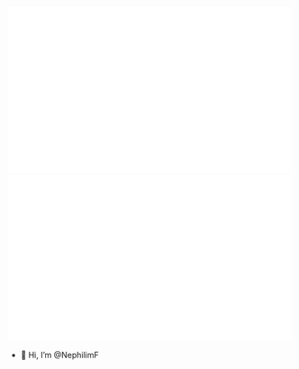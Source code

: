 ![](https://raw.githubusercontent.com/NephilimF/github-stats-transparent/output/generated/overview.svg) ![](https://raw.githubusercontent.com/NephilimF/github-stats-transparent/output/generated/languages.svg)

- 👋 Hi, I’m @NephilimF

<!---
NephilimF/NephilimF is a ✨ special ✨ repository because its `README.md` (this file) appears on your GitHub profile.
You can click the Preview link to take a look at your changes.
--->
